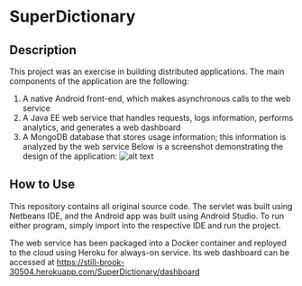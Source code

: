 # SuperDictionary
## Description
This project was an exercise in building distributed applications. The main components of the application are the following:
1. A native Android front-end, which makes asynchronous calls to the web service
2. A Java EE web service that handles requests, logs information, performs analytics, and generates a web dashboard
3. A MongoDB database that stores usage information; this information is analyzed by the web service
Below is a screenshot demonstrating the design of the application:
![alt text](https://i.imgur.com/vozYYOF.png)

## How to Use
This repository contains all original source code. The servlet was built using Netbeans IDE, and the Android app was built using Android Studio. To run either program, simply import into the respective IDE and run the project.

The web service has been packaged into a Docker container and reployed to the cloud using Heroku for always-on service. Its web dashboard can be accessed at https://still-brook-30504.herokuapp.com/SuperDictionary/dashboard

